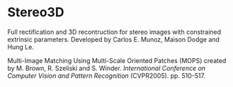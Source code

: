 # Stereo3D
Full rectification and 3D recontruction for stereo images with constrained extrinsic parameters. Developed by Carlos E. Munoz, Maison Dodge and Hung Le.

Multi-Image Matching Using Multi-Scale Oriented Patches (MOPS) created by M. Brown, R. Szeliski and S. Winder.
_International Conference on Computer Vision and Pattern Recognition_ (CVPR2005). pp. 510-517. 
